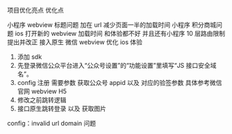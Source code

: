 项目优化亮点 优化点

小程序 webview 标题问题 加在 url 减少页面一半的加载时间
小程序 积分商城问题 ios 打开新的 webview 加载时间 和体验都不好 并且还有小程序 10 层路由限制 提出并改正 接入原生 微信 webview 优化 ios 体验

1. 添加 sdk
2. 先登录微信公众平台进入“公众号设置”的“功能设置”里填写“JS 接口安全域名”。
3. config 注册 需要参数 获取公众号 appid 以及 对应的验签参数 具体参考微信官网 webview H5
4. 修改之前跳转逻辑
5. 接口原生跳转登录 以及 获取图片

config：invalid url domain 问题
